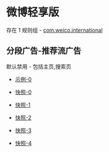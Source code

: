 # 微博轻享版

存在 1 规则组 - [com.weico.international](/src/apps/com.weico.international.ts)

## 分段广告-推荐流广告

默认禁用 - 包括主页,搜索页

- [示例-0](https://github.com/gkd-kit/subscription/assets/38517192/e713a2ca-5048-486a-874f-dd876d53c49b)

- [快照-0](https://i.gkd.li/import/12505755)
- [快照-1](https://i.gkd.li/import/12505764)
- [快照-2](https://i.gkd.li/import/12505753)
- [快照-3](https://i.gkd.li/import/12505763)
- [快照-4](https://i.gkd.li/import/12857202)
